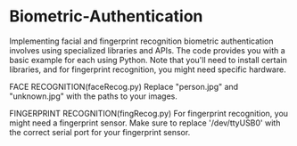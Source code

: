 # Biometric-Authentication
Implementing facial and fingerprint recognition biometric authentication involves 
using specialized libraries and APIs. The code provides you with a basic example 
for each using Python. Note that you'll need to install certain libraries, and for 
fingerprint recognition, you might need specific hardware.


FACE RECOGNITION(faceRecog.py)
Replace "person.jpg" and "unknown.jpg" with the paths to your images.


FINGERPRINT RECOGNITION(fingRecog.py)
For fingerprint recognition, you might need a fingerprint sensor.
Make sure to replace '/dev/ttyUSB0' with the correct serial port for your 
fingerprint sensor.
